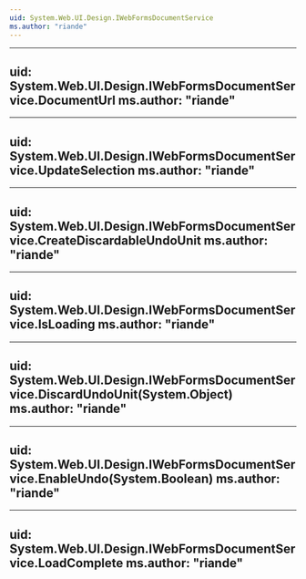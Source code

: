 ```yaml
---
uid: System.Web.UI.Design.IWebFormsDocumentService
ms.author: "riande"
---
```


---
uid: System.Web.UI.Design.IWebFormsDocumentService.DocumentUrl
ms.author: "riande"
---

---
uid: System.Web.UI.Design.IWebFormsDocumentService.UpdateSelection
ms.author: "riande"
---

---
uid: System.Web.UI.Design.IWebFormsDocumentService.CreateDiscardableUndoUnit
ms.author: "riande"
---

---
uid: System.Web.UI.Design.IWebFormsDocumentService.IsLoading
ms.author: "riande"
---

---
uid: System.Web.UI.Design.IWebFormsDocumentService.DiscardUndoUnit(System.Object)
ms.author: "riande"
---

---
uid: System.Web.UI.Design.IWebFormsDocumentService.EnableUndo(System.Boolean)
ms.author: "riande"
---

---
uid: System.Web.UI.Design.IWebFormsDocumentService.LoadComplete
ms.author: "riande"
---
